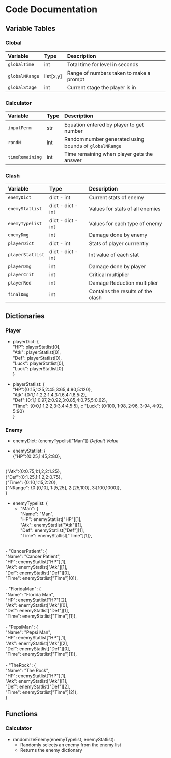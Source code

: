 # Code Documentation

## Variable Tables

### Global
| Variable        | Type              | Description   |
| :-------------- | :---------------- | :-----------  |
| `globalTime`    | int               | Total time for level in seconds|
| `globalNRange`  | list[x,y]         | Range of numbers taken to make a prompt |
| `globalStage`   | int               | Current stage the player is in |
### Calculator
| Variable        | Type              | Description   |
| :-------------- | :---------------- | :-----------  |
| `inputPerm`    | str               | Equation entered by player to get number |
| `randN`    | int               | Random number generated using bounds of `globalNRange` |
| `timeRemaining`    | int               | Time remaining when player gets the answer |

### Clash

| Variable        | Type              | Description   | 
| :-------------- | :---------------- | :-----------  |
| `enemyDict`     | dict - int        | Current stats of enemy |
| `enemyStatlist` | dict - dict - int | Values for stats of all enemies |
| `enemyTypelist` | dict - dict - int | Values for each type of enemy |
| `enemyDmg`      | int               | Damage done by enemy |
| `playerDict`    | dict - int        | Stats of player currrently |
| `playerStatlist`|dict - dict - int  | Int value of each stat |
| `playerDmg`     | int               | Damage done by player |
| `playerCrit`          | int               | Critical multiplier |
| `playerRed`          | int               | Damage Reduction multiplier |
| `finalDmg` | int               | Contains the results of the clash |

## Dictionaries

### Player

- playerDict: 
{<br>
"HP": playerStatlist[0], <br>
"Atk": playerStatlist[0], <br>
"Def": playerStatlist[0], <br>
"Luck": playerStatlist[0], <br>
"Luck": playerStatlist[0]<br>}

- playerStatlist:
{<br>
"HP":{0:15,1:25,2:45,3:65,4:90,5:120}, <br>
"Atk":{0:1,1:1.2,2:1.4,3:1.6,4:1.8,5:2}, <br>
"Def":{0:1,1:0.97,2:0.92,3:0.85,4:0.75,5:0.62}, <br>
"Time": {0:0,1:1,2:2,3:3,4:4,5:5}, c
"Luck": {0:100, 1:98, 2:96, 3:94, 4:92, 5:90}
<br>}

### Enemy
- enemyDict:
{enemyTypelist["Man"]} <i> Default Value </i>

- enemyStatlist:
{<br>
{"HP":{0:25,1:45,2:80},
<br>
{"Atk":{0:0.75,1:1,2,2:1.25},
<br>
{"Def":{0:1.25,1:1.2,2:0.75},
<br>
{"Time": {0:10,1:15,2:20},
<br>
{"NRange": {0:[0,10], 1:[5,25], 2:[25,100], 3:[100,1000]},
<br>}

- enemyTypelist:
{<br>
     - "Man": {<br>
        "Name": "Man",<br>
        "HP": enemyStatlist["HP"][1],<br>
        "Atk": enemyStatlist["Atk"][1],<br>
        "Def": enemyStatlist["Def"][1],<br>
        "Time": enemyStatlist["Time"][1]},<br>
<br>
     - "CancerPatient": {<br>
     "Name": "Cancer Patient",<br>
     "HP": enemyStatlist["HP"][1],<br>
     "Atk": enemyStatlist["Atk"][1],<br>
     "Def": enemyStatlist["Def"][0],<br>
     "Time": enemyStatlist["Time"][0]},<br>
<br>
     - "FloridaMan": {<br>
     "Name": "Florida Man",<br>
     "HP": enemyStatlist["HP"][2],<br>
     "Atk": enemyStatlist["Atk"][0],<br>
     "Def": enemyStatlist["Def"][1],<br>
     "Time": enemyStatlist["Time"][1]},<br>
<br>
     - "PepsiMan": {<br>
     "Name": "Pepsi Man",<br>
     "HP": enemyStatlist["HP"][1],<br>
     "Atk": enemyStatlist["Atk"][2],<br>
     "Def": enemyStatlist["Def"][0],<br>
     "Time": enemyStatlist["Time"][1]},<br>
<br>
     - "TheRock": {<br>
     "Name": "The Rock",<br>
     "HP": enemyStatlist["HP"][1],<br>
     "Atk": enemyStatlist["Atk"][1],<br>
     "Def": enemyStatlist["Def"][2],<br>
     "Time": enemyStatlist["Time"][2]},
<br>
}

## Functions

### Calculator

- randomizeEnemy(enemyTypelist, enemyStatlist):
    - Randomly selects an enemy from the enemy list
    - Returns the enemy dictionary